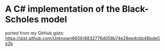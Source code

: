 # A C# implementation of the Black-Scholes model

ported from my GitHub gists: https://gist.github.com/Unknown6656/8832776d058b74e28eedcbb48bde0e2b
